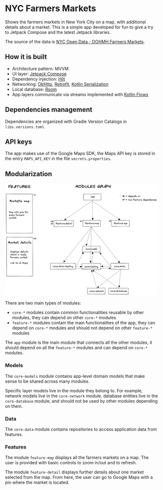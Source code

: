 # NYC Farmers Markets

Shows the farmers markets in New York City on a map, with additional details about a market. This 
is a simple app developed for fun to give a try to Jetpack Compose and the latest Jetpack libraries.

The source of the data is [NYC Open Data - DOHMH Farmers Markets](https://data.cityofnewyork.us/dataset/DOHMH-Farmers-Markets/8vwk-6iz2).

## How it is built

* Architecture pattern: MVVM
* UI layer: [Jetpack Compose](https://developer.android.com/jetpack/compose)
* Dependency injection: [Hilt](https://dagger.dev/hilt/)
* Networking: [OkHttp](https://square.github.io/okhttp/), [Retrofit](https://square.github.io/retrofit/),
[Kotlin Serialization](https://kotlinlang.org/docs/serialization.html)
* Local database: [Room](https://developer.android.com/training/data-storage/room)
* App layers communicate via streams implemented with [Kotlin Flows](https://developer.android.com/kotlin/flow)

## Dependencies management

Dependencies are organized with Gradle Version Catalogs in `libs.versions.toml`.

## API keys

The app makes use of the Google Maps SDK, the Maps API key is stored in the entry `MAPS_API_KEY`
in the file `secrets.properties`.

## Modularization

![Modularization graph](diagrams/images/modularization-graph.png "Modularization graph")

There are two main types of modules:

* `core-*` modules contain common functionalities reusable by other modules, they can depend on other
`core-*` modules
* `feature-*` modules contain the main functionalities of the app, they can depend on `core-*` modules
and should not depend on other `feature-*` modules

The `app` module is the main module that connects all the other modules, it should depend on all the
`feature-*` modules and can depend on `core-*` modules.

### Models

The `core-models` module contains app-level domain models that make sense to be shared across many 
modules.

Specific layer models live in the module they belong to. For example, network models live in the 
`core-network` module, database entities live in the `core-database` module, and should not be 
used by other modules depending on them.

### Data

The `core-data` module contains repositories to access application data from features.

### Features

The module `feature-map` displays all the farmers markets on a map. The user is provided with
basic controls to zoom in/out and to refresh.

The module `feature-detail` displays further details about one market selected from the map.
From here, the user can go to Google Maps with a pin where the market is located.
